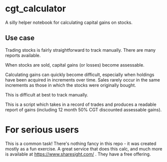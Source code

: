 # cgt_calculator

A silly helper notebook for calculating capital gains on stocks.

## Use case

Trading stocks is fairly straightforward to track manually. There are many reports available.

When stocks are sold, capital gains (or losses) become assessable.

Calculating gains can quickly become difficult, especially when holdings have been acquired in increments over time. Sales rarely occur in the same increments as those in which the stocks were originally bought.

This is difficult at best to track manually.

This is a script which takes in a record of trades and produces a readable report of gains (including 12 month 50% CGT discounted assessable gains).

# For serious users

This is a common task! There's nothing fancy in this repo - it was created mostly as a fun exercise. A great service that does this calc, and much more is available at https://www.sharesight.com/ . They have a free offering.
